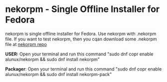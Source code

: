 # nekorpm - Single Offline Installer for Fedora

nekorpm is single offline installer for Fedora. Use nekorpm with .nekorpm file. If you want to test nekorpm, then you cqan download some .nekorpm file at [nekorpm repo](https://drive.google.com/folderview?id=0B6u4MPRu5_hjfmZvSWI2NVRzbTZZeVphZzBRdG1ldVdvVXU1RkQ3MThuVWk3WlNkREJRMDA&usp=sharing)

**USER:** Open your terminal and run this command "sudo dnf copr enable alunux/nekorpm && sudo dnf install nekorpm"

**Packager**: Open your terminal and run this command "sudo dnf copr enable alunux/nekorpm && sudo dnf install nekorpm-pack"
